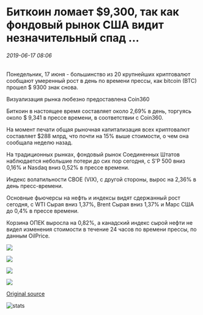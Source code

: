 # Биткоин ломает $9,300, так как фондовый рынок США видит незначительный спад ...

###### 2019-06-17 08:06

Понедельник, 17 июня - большинство из 20 крупнейших криптовалют сообщают умеренный рост в день по времени прессы, как bitcoin (BTC) прошел $ 9300 знак снова.

Визуализация рынка любезно предоставлена Coin360

Биткоин в настоящее время составляет около 2,69% в день, торгуясь около $ 9,341 в прессе времени, в соответствии с Coin360.

На момент печати общая рыночная капитализация всех криптовалют составляет $288 млрд, что почти на 15% выше стоимости, о чем она сообщала неделю назад.

На традиционных рынках, фондовый рынок Соединенных Штатов наблюдается небольшие потери до сих пор сегодня, с S'P 500 вниз 0,16% и Nasdaq вниз 0,52% в прессе времени.

Индекс волатильности CBOE (VIX), с другой стороны, вырос на 2,36% в день пресс-времени.

Основные фьючерсы на нефть и индексы видят сдержанный рост сегодня, с WTI Сырая вниз 1,37%, Brent Сырая вниз 1,37% и Марс США до 0,4% в прессе времени.

Корзина ОПЕК выросла на 0,82%, а канадский индекс сырой нефти не видел изменения стоимости в течение 24 часов по времени прессы, по данным OilPrice.

![](https://s3.cointelegraph.com/storage/uploads/view/dd3131a901e902b4b4b72f05dcea0764.png)

![](https://s3.cointelegraph.com/storage/uploads/view/355691bd699468913ee9b701199d9841.png)

![](https://s3.cointelegraph.com/storage/uploads/view/e3bbd67b895635454ba03757308506a4.png)

![](https://s3.cointelegraph.com/storage/uploads/view/5978a2d6607c16d0be391a3596cc190e.png)

[Original source](https://cointelegraph.com/news/bitcoin-breaks-9-300-as-us-stock-market-sees-minor-downturn)

![stats](https://c.statcounter.com/11760860/0/a89fa40b/1/ "stats")